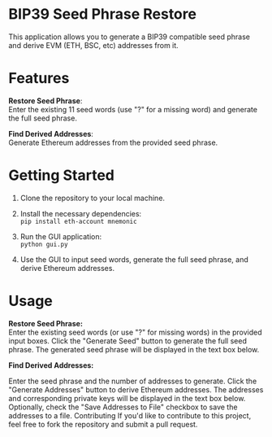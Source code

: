 # BIP39 Seed Phrase Restore
This application allows you to generate a BIP39 compatible seed phrase and derive EVM (ETH, BSC, etc) addresses from it.

# Features
**Restore Seed Phrase**:<br>
Enter the existing 11 seed words (use "?" for a missing word) and generate the full seed phrase.

**Find Derived Addresses**:<br>
Generate Ethereum addresses from the provided seed phrase.

# Getting Started
1. Clone the repository to your local machine.

2. Install the necessary dependencies:<br>
`pip install eth-account mnemonic`<br>

3. Run the GUI application:<br>
`python gui.py`<br>

4. Use the GUI to input seed words, generate the full seed phrase, and derive Ethereum addresses.

# Usage
**Restore Seed Phrase:**<br>
Enter the existing seed words (or use "?" for missing words) in the provided input boxes.
Click the "Generate Seed" button to generate the full seed phrase.
The generated seed phrase will be displayed in the text box below.

**Find Derived Addresses:**<br>

Enter the seed phrase and the number of addresses to generate.
Click the "Generate Addresses" button to derive Ethereum addresses.
The addresses and corresponding private keys will be displayed in the text box below.
Optionally, check the "Save Addresses to File" checkbox to save the addresses to a file.
Contributing
If you'd like to contribute to this project, feel free to fork the repository and submit a pull request.
